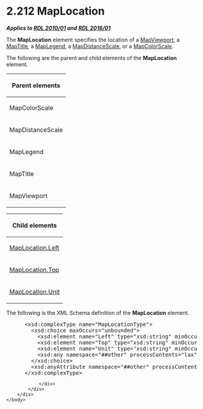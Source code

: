 <html dir="LTR" xmlns:mshelp="http://msdn.microsoft.com/mshelp" xmlns:ddue="http://ddue.schemas.microsoft.com/authoring/2003/5" xmlns:xlink="http://www.w3.org/1999/xlink" xmlns:tool="http://www.microsoft.com/tooltip">
    <head>
        <meta http-equiv="Content-Type" content="text/html; CHARSET=utf-8"></meta>
        <meta name="save" content="history"></meta>
        <title>2.212 MapLocation</title>
        <xml>
            <mshelp:toctitle title="2.212 MapLocation"></mshelp:toctitle>
            <mshelp:rltitle title="[MS-RDL]: MapLocation"></mshelp:rltitle>
            <mshelp:keyword index="A" term="5888ec40-7918-47d0-9b80-4d5897124957"></mshelp:keyword>
            <mshelp:attr name="DCSext.ContentType" value="open specification"></mshelp:attr>
            <mshelp:attr name="AssetID" value="5888ec40-7918-47d0-9b80-4d5897124957"></mshelp:attr>
            <mshelp:attr name="TopicType" value="kbRef"></mshelp:attr>
            <mshelp:attr name="DCSext.Title" value="[MS-RDL]: MapLocation" />
        </xml>
    </head>
    <body>
        <div id="header">
            <h1 class="heading">2.212 MapLocation</h1>
        </div>
        <div id="mainSection">
            <div id="mainBody">
                <div id="allHistory" class="saveHistory"></div>
                <div id="sectionSection0" class="section" name="collapseableSection">
                    

<p><b><i>Applies to </i></b><a href="3428e690-a348-4ec7-8a6a-8efb42d2cdee.html"><b><i>RDL 2010/01</i></b></a><b><i>
and </i></b><a href="52ce3983-2bfc-4e72-9359-42aaf5fe4509.html"><b><i>RDL 2016/01</i></b></a></p>

<p>The <b>MapLocation</b> element specifies the location of a <a href="55679f1a-a5b6-4b08-b284-ff6e27deedb4.html">MapViewport</a>, a <a href="9b8a7ec3-44b5-46d8-bdca-cb99308fa1f9.html">MapTitle</a>, a <a href="71c7ce11-4e8a-433b-975a-731e089ea04f.html">MapLegend</a>, a <a href="04ab14be-9206-4c63-bc93-d68bb48ed02c.html">MapDistanceScale</a>, or a <a href="fc14b477-a2d2-4048-843d-6a19beeb30bf.html">MapColorScale</a>.</p>

<p>The following are the parent and child elements of the <b>MapLocation</b>
element.</p>

<table>
 <thead>
  <tr>
   <th>
   <p>Parent elements</p>
   </th>
  </tr>
 </thead>
 <tr>
  <td>
  <p>MapColorScale</p>
  </td>
 </tr>
 <tr>
  <td>
  <p>MapDistanceScale</p>
  </td>
 </tr>
 <tr>
  <td>
  <p>MapLegend</p>
  </td>
 </tr>
 <tr>
  <td>
  <p>MapTitle</p>
  </td>
 </tr>
 <tr>
  <td>
  <p>MapViewport</p>
  </td>
 </tr>
</table>

<p> </p>

<table>
 <thead>
  <tr>
   <th>
   <p>Child elements</p>
   </th>
  </tr>
 </thead>
 <tr>
  <td>
  <p><a href="9bc6db86-4b9c-47cb-bfcd-df397851e5cf.html">MapLocation.Left</a></p>
  </td>
 </tr>
 <tr>
  <td>
  <p><a href="33b10622-9f8f-4337-a208-dab46bfd6859.html">MapLocation.Top</a></p>
  </td>
 </tr>
 <tr>
  <td>
  <p><a href="1bd056ac-60fd-4854-9132-9a6c3c011729.html">MapLocation.Unit</a></p>
  </td>
 </tr>
</table>

<p>The following is the XML Schema definition of the <b>MapLocation</b>
element.</p>

<dl>
<dd>
<div><pre> &lt;xsd:complexType name=&quot;MapLocationType&quot;&gt;
   &lt;xsd:choice maxOccurs=&quot;unbounded&quot;&gt;
     &lt;xsd:element name=&quot;Left&quot; type=&quot;xsd:string&quot; minOccurs=&quot;0&quot; /&gt;
     &lt;xsd:element name=&quot;Top&quot; type=&quot;xsd:string&quot; minOccurs=&quot;0&quot; /&gt;
     &lt;xsd:element name=&quot;Unit&quot; type=&quot;xsd:string&quot; minOccurs=&quot;0&quot; /&gt;
     &lt;xsd:any namespace=&quot;##other&quot; processContents=&quot;lax&quot; /&gt;
   &lt;/xsd:choice&gt;
   &lt;xsd:anyAttribute namespace=&quot;##other&quot; processContents=&quot;lax&quot; /&gt;
 &lt;/xsd:complexType&gt;
</pre></div>
</dd></dl>


                </div>
            </div>
        </div>
    </body>
</html>